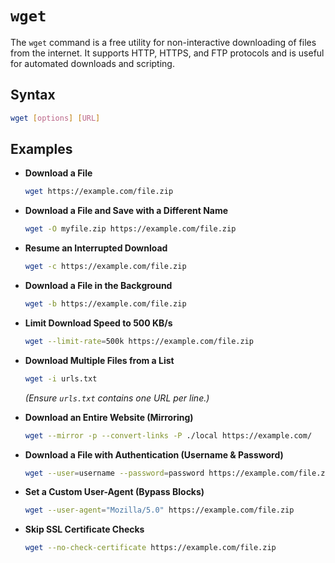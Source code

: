 # `wget`  

The `wget` command is a free utility for non-interactive downloading of files from the internet. It supports HTTP, HTTPS, and FTP protocols and is useful for automated downloads and scripting.  


## **Syntax**  
```bash
wget [options] [URL]
```

## **Examples**  

- **Download a File**  
  ```bash
  wget https://example.com/file.zip
  ```

- **Download a File and Save with a Different Name**  
  ```bash
  wget -O myfile.zip https://example.com/file.zip
  ```

- **Resume an Interrupted Download**  
  ```bash
  wget -c https://example.com/file.zip
  ```

- **Download a File in the Background**  
  ```bash
  wget -b https://example.com/file.zip
  ```

- **Limit Download Speed to 500 KB/s**  
  ```bash
  wget --limit-rate=500k https://example.com/file.zip
  ```

- **Download Multiple Files from a List**  
  ```bash
  wget -i urls.txt
  ```
  *(Ensure `urls.txt` contains one URL per line.)*

- **Download an Entire Website (Mirroring)**  
  ```bash
  wget --mirror -p --convert-links -P ./local https://example.com/
  ```

- **Download a File with Authentication (Username & Password)**  
  ```bash
  wget --user=username --password=password https://example.com/file.zip
  ```

- **Set a Custom User-Agent (Bypass Blocks)**  
  ```bash
  wget --user-agent="Mozilla/5.0" https://example.com/file.zip
  ```

- **Skip SSL Certificate Checks**  
  ```bash
  wget --no-check-certificate https://example.com/file.zip
  ```